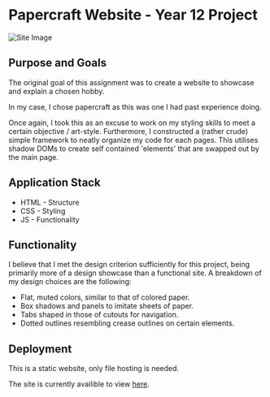 # Papercraft Website - Year 12 Project

![Site Image](https://i.imgur.com/olflQS9.png)

## Purpose and Goals

The original goal of this assignment was to create a website to showcase and explain a chosen hobby.

In my case, I chose papercraft as this was one I had past experience doing.

Once again, I took this as an excuse to work on my styling skills to meet a certain objective / art-style. Furthermore, I constructed a (rather crude) simple framework to neatly organize my code for each pages. This utilises shadow DOMs to create self contained 'elements' that are swapped out by the main page.

## Application Stack

- HTML - Structure
- CSS - Styling
- JS - Functionality

## Functionality

I believe that I met the design criterion sufficiently for this project, being primarily more of a design showcase than a functional site.
A breakdown of my design choices are the following:

- Flat, muted colors, similar to that of colored paper.
- Box shadows and panels to imitate sheets of paper.
- Tabs shaped in those of cutouts for navigation.
- Dotted outlines resembling crease outlines on certain elements.

## Deployment

This is a static website, only file hosting is needed.

The site is currently availible to view [here](https://alternt.github.io/Year-12-Papercraft-Site/).

